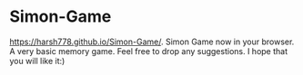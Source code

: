 # Simon-Game
https://harsh778.github.io/Simon-Game/.
Simon Game now in your browser.
A very basic memory game. Feel free to drop any suggestions. I hope that you will like it:)
